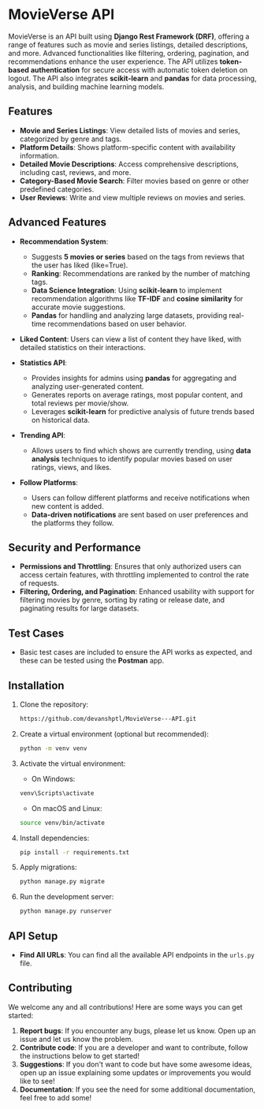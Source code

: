 # MovieVerse API

MovieVerse is an API built using **Django Rest Framework (DRF)**, offering a range of features such as movie and series listings, detailed descriptions, and more. Advanced functionalities like filtering, ordering, pagination, and recommendations enhance the user experience. The API utilizes **token-based authentication** for secure access with automatic token deletion on logout. The API also integrates **scikit-learn** and **pandas** for data processing, analysis, and building machine learning models.

## Features

- **Movie and Series Listings**: View detailed lists of movies and series, categorized by genre and tags.
- **Platform Details**: Shows platform-specific content with availability information.
- **Detailed Movie Descriptions**: Access comprehensive descriptions, including cast, reviews, and more.
- **Category-Based Movie Search**: Filter movies based on genre or other predefined categories.
- **User Reviews**: Write and view multiple reviews on movies and series.
  
## Advanced Features

- **Recommendation System**: 
    - Suggests **5 movies or series** based on the tags from reviews that the user has liked (like=True). 
    - **Ranking**: Recommendations are ranked by the number of matching tags.
    - **Data Science Integration**: Using **scikit-learn** to implement recommendation algorithms like **TF-IDF** and **cosine similarity** for accurate movie suggestions.
    - **Pandas** for handling and analyzing large datasets, providing real-time recommendations based on user behavior.

- **Liked Content**: Users can view a list of content they have liked, with detailed statistics on their interactions.

- **Statistics API**:
    - Provides insights for admins using **pandas** for aggregating and analyzing user-generated content.
    - Generates reports on average ratings, most popular content, and total reviews per movie/show.
    - Leverages **scikit-learn** for predictive analysis of future trends based on historical data.

- **Trending API**: 
    - Allows users to find which shows are currently trending, using **data analysis** techniques to identify popular movies based on user ratings, views, and likes.

- **Follow Platforms**: 
    - Users can follow different platforms and receive notifications when new content is added. 
    - **Data-driven notifications** are sent based on user preferences and the platforms they follow.


## Security and Performance

- **Permissions and Throttling**: Ensures that only authorized users can access certain features, with throttling implemented to control the rate of requests.
- **Filtering, Ordering, and Pagination**: Enhanced usability with support for filtering movies by genre, sorting by rating or release date, and paginating results for large datasets.

## Test Cases

- Basic test cases are included to ensure the API works as expected, and these can be tested using the **Postman** app.


## Installation

1. Clone the repository:
    ```bash
    https://github.com/devanshptl/MovieVerse---API.git
    ```

2. Create a virtual environment (optional but recommended):
    ```bash
    python -m venv venv
    ```

3. Activate the virtual environment:
    * On Windows:
    ```bash
    venv\Scripts\activate
    ```
    * On macOS and Linux:
    ```bash
    source venv/bin/activate
    ```

4. Install dependencies:
    ```bash
    pip install -r requirements.txt
    ```

5. Apply migrations:
    ```bash
    python manage.py migrate
    ```

6. Run the development server:
    ```bash
    python manage.py runserver
    ```

## API Setup

- **Find All URLs**: You can find all the available API endpoints in the `urls.py` file.

## Contributing

We welcome any and all contributions! Here are some ways you can get started:

1. **Report bugs**: If you encounter any bugs, please let us know. Open up an issue and let us know the problem.
2. **Contribute code**: If you are a developer and want to contribute, follow the instructions below to get started!
3. **Suggestions**: If you don't want to code but have some awesome ideas, open up an issue explaining some updates or improvements you would like to see!
4. **Documentation**: If you see the need for some additional documentation, feel free to add some!
